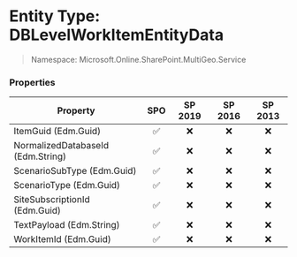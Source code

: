 # Entity Type: DBLevelWorkItemEntityData

> Namespace: Microsoft.Online.SharePoint.MultiGeo.Service

### Properties

Property | SPO | SP 2019 | SP 2016 | SP 2013
----------|:---:|:-------:|:-------:|:-------:
ItemGuid (Edm.Guid) | ✅ | ❌ | ❌ | ❌
NormalizedDatabaseId (Edm.String) | ✅ | ❌ | ❌ | ❌
ScenarioSubType (Edm.Guid) | ✅ | ❌ | ❌ | ❌
ScenarioType (Edm.Guid) | ✅ | ❌ | ❌ | ❌
SiteSubscriptionId (Edm.Guid) | ✅ | ❌ | ❌ | ❌
TextPayload (Edm.String) | ✅ | ❌ | ❌ | ❌
WorkItemId (Edm.Guid) | ✅ | ❌ | ❌ | ❌